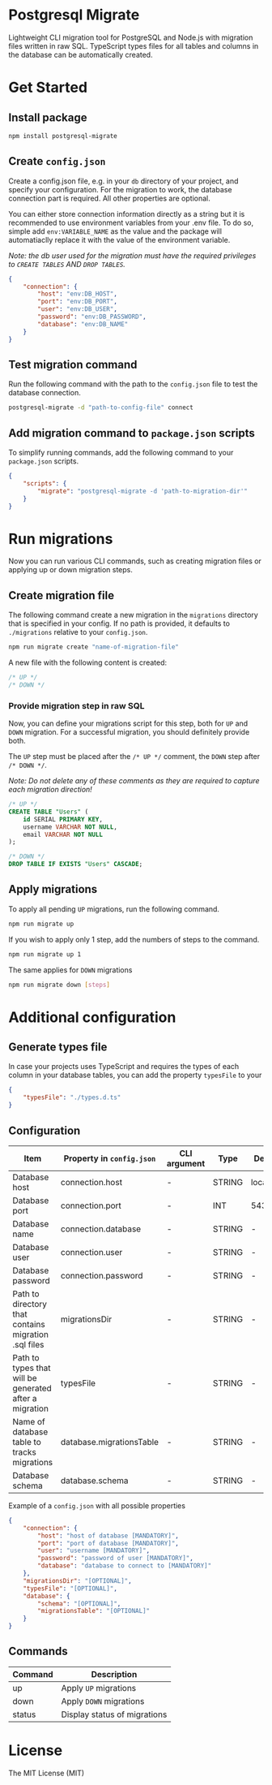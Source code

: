 # Postgresql Migrate

Lightweight CLI migration tool for PostgreSQL and Node.js with migration files written in raw SQL. TypeScript types files for all tables and columns in the database can be automatically created.

# Get Started

## Install package

```bash
npm install postgresql-migrate
```

## Create `config.json`

Create a config.json file, e.g. in your `db` directory of your project, and specify your configuration. For the migration to work, the database connection part is required. All other properties are optional.

You can either store connection information directly as a string but it is recommended to use environment variables from your .env file. To do so, simple add `env:VARIABLE_NAME` as the value and the package will automatiaclly replace it with the value of the environment variable.

_Note: the db user used for the migration must have the required privileges to `CREATE TABLES` AND `DROP TABLES`._

```json
{
    "connection": {
        "host": "env:DB_HOST",
        "port": "env:DB_PORT",
        "user": "env:DB_USER",
        "password": "env:DB_PASSWORD",
        "database": "env:DB_NAME"
    }
}
```

## Test migration command

Run the following command with the path to the `config.json` file to test the database connection.

```bash
postgresql-migrate -d "path-to-config-file" connect
```

## Add migration command to `package.json` scripts

To simplify running commands, add the following command to your `package.json` scripts.

```json
{
    "scripts": {
        "migrate": "postgresql-migrate -d 'path-to-migration-dir'"
    }
}
```

# Run migrations

Now you can run various CLI commands, such as creating migration files or applying up or down migration steps.

## Create migration file

The following command create a new migration in the `migrations` directory that is specified in your config. If no path is provided, it defaults to `./migrations` relative to your `config.json`.

```bash
npm run migrate create "name-of-migration-file"
```

A new file with the following content is created:

```sql
/* UP */
/* DOWN */
```

### Provide migration step in raw SQL

Now, you can define your migrations script for this step, both for `UP` and `DOWN` migration. For a successful migration, you should definitely provide both.

The `UP` step must be placed after the `/* UP */` comment, the `DOWN` step after `/* DOWN */`.

_Note: Do not delete any of these comments as they are required to capture each migration direction!_

```sql
/* UP */
CREATE TABLE "Users" (
    id SERIAL PRIMARY KEY,
    username VARCHAR NOT NULL,
    email VARCHAR NOT NULL
);

/* DOWN */
DROP TABLE IF EXISTS "Users" CASCADE;

```

## Apply migrations

To apply all pending `UP` migrations, run the following command.

```bash
npm run migrate up
```

If you wish to apply only 1 step, add the numbers of steps to the command.

```bash
npm run migrate up 1
```

The same applies for `DOWN` migrations

```bash
npm run migrate down [steps]
```

# Additional configuration

## Generate types file

In case your projects uses TypeScript and requires the types of each column in your database tables, you can add the property `typesFile` to your

```json
{
    "typesFile": "./types.d.ts"
}
```

## Configuration

| Item                                                   | Property in `config.json` | CLI argument | Type   | Default   |
| ------------------------------------------------------ | ------------------------- | ------------ | ------ | --------- |
| Database host                                          | connection.host           | -            | STRING | localhost |
| Database port                                          | connection.port           | -            | INT    | 5432      |
| Database name                                          | connection.database       | -            | STRING | -         |
| Database user                                          | connection.user           | -            | STRING | -         |
| Database password                                      | connection.password       | -            | STRING | -         |
| Path to directory that contains migration .sql files   | migrationsDir             | -            | STRING | -         |
| Path to types that will be generated after a migration | typesFile                 | -            | STRING | -         |
| Name of database table to tracks migrations            | database.migrationsTable  | -            | STRING | -         |
| Database schema                                        | database.schema           | -            | STRING | -         |

Example of a `config.json` with all possible properties

```json
{
    "connection": {
        "host": "host of database [MANDATORY]",
        "port": "port of database [MANDATORY]",
        "user": "username [MANDATORY]",
        "password": "password of user [MANDATORY]",
        "database": "database to connect to [MANDATORY]"
    },
    "migrationsDir": "[OPTIONAL]",
    "typesFile": "[OPTIONAL]",
    "database": {
        "schema": "[OPTIONAL]",
        "migrationsTable": "[OPTIONAL]"
    }
}
```

## Commands

| **Command** | Description                  |
| ----------- | ---------------------------- |
| up          | Apply `UP` migrations        |
| down        | Apply `DOWN` migrations      |
| status      | Display status of migrations |

# License

The MIT License (MIT)
